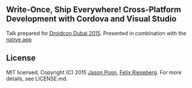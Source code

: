 ## Write-Once, Ship Everywhere! Cross-Platform Development with Cordova and Visual Studio

Talk prepared for [Droidcon Dubai 2015](http://www.droidcon.ae/). Presented in combination with the [native app](https://github.com/jpoon/Cordova-Reveal-App)


## License
MIT licensed, Copyright (C) 2015 [Jason Poon](http://www.jasonpoon.ca), [Felix Rieseberg](http://www.felixrieseberg.com). For more details, see LICENSE.md.
